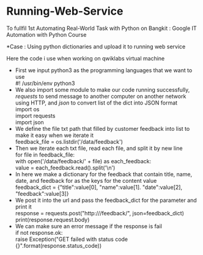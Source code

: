 # Running-Web-Service

To fullfil 1st Automating Real-World Task with Python on Bangkit : Google IT Automation with Python Course

*Case : Using python dictionaries and upload it to running web service

Here the code i use when working on qwiklabs virtual machine  
- First we input python3 as the programming languages that we want to use  
#! /usr/bin/env python3  
- We also import some module to make our code running successfully, *requests* to send message to another computer on another network using HTTP, and *json* to convert list of the dict into JSON format  
import os  
import requests  
import json  
- We define the file txt path that filled by customer feedback into list to make it easy when we iterate it  
feedback_file = os.listdir('/data/feedback')  
- Then we iterate each txt file, read each file, and split it by new line  
for file in feedback_file:  
  with open('/data/feedback/' + file) as each_feedback:  
    value = each_feedback.read().split('\n')  
- In here we make a dictionary for the feedback that contain title, name, date, and feedback for as the keys for the content value  
    feedback_dict = {"title":value[0], "name":value[1]. "date":value[2], "feedback":value[3]}  
- We post it into the url and pass the feedback_dict for the parameter and print it  
    response = requests.post("http://<corpweb-ext-IP>/feedback/", json=feedback_dict)  
print(response.request.body)  
- We can make sure an error message if the response is fail  
if not response.ok:  
  raise Exception("GET failed with status code {}".format(response.status_code))  
